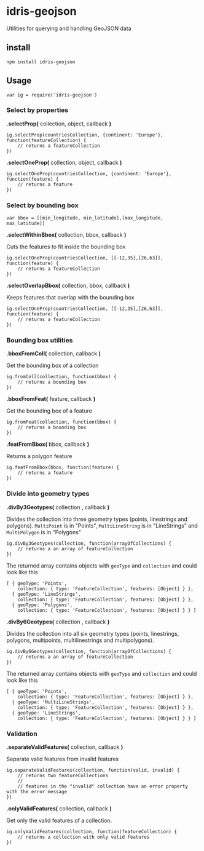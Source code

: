 # idris-geojson

Utilities for querying and handling GeoJSON data

## install

```
npm install idris-geojson
```

## Usage

```
var ig = require('idris-geojson')
```

### Select by properties

**.selectProp(** collection, object, callback **)**

```
ig.selectProp(countriesCollection, {continent: 'Europe'}, function(featureCollection) {
	// returns a featureCollection
})
```

**.selectOneProp(** collection, object, callback **)**

```
ig.selectOneProp(countriesCollection, {continent: 'Europe'}, function(feature) {
	// returns a feature
})
```

### Select by bounding box

```
var bbox = [[min_longitude, min_latitude],[max_longitude, max_latitude]]
```

**.selectWithinBbox(** collection, bbox, callback **)**

Cuts the features to fit inside the bounding box

```
ig.selectOneProp(countriesCollection, [[-12,35],[26,63]], function(feature) {
	// returns a featureCollection
})
```

**.selectOverlapBbox(** collection, bbox, callback **)**

Keeps features that overlap with the bounding box

```
ig.selectOneProp(countriesCollection, [[-12,35],[26,63]], function(feature) {
	// returns a featureCollection
})
```

### Bounding box utilities

**.bboxFromColl(** collection, callback **)**

Get the bounding box of a collection

```
ig.fromColl(collection, function(bbox) {
	// returns a bounding box
})

```

**.bboxFromFeat(** feature, callback **)**

Get the bounding box of a feature

```
ig.fromFeat(collection, function(bbox) {
	// returns a bounding box
})

```

**.featFromBbox(** bbox, callback **)**

Returns a polygon feature

```
ig.featFromBbox(bbox, function(feature) {
	// returns a feature
})

```

### Divide into geometry types

**.divBy3Geotypes(** collection , callback **)**

Divides the collection into three geometry types (points, linestrings and polygons). ```MultiPoint``` is in "Points", ```MultiLineString``` is in "LineStrings" and ```MultiPolygon``` is in "Polygons"

```
ig.divBy3Geotypes(collection, function(arrayOfCollections) {
	// returns a an array of featureCollection
})
```
The returned array contains objects with ```geoType``` and ```collection``` and could look like this

```
[ { geoType: 'Points',
    collection: { type: 'FeatureCollection', features: [Object] } },
  { geoType: 'LineStrings',
    collection: { type: 'FeatureCollection', features: [Object] } },
  { geoType: 'Polygons',
    collection: { type: 'FeatureCollection', features: [Object] } } ]
```

**.divBy6Geotypes(** collection , callback **)**

Divides the collection into all six geometry types (points, linestrings, polygons, multipoints, multilinestrings and multipolygons).

```
ig.divBy6Geotypes(collection, function(arrayOfCollections) {
	// returns a an array of featureCollection
})
```
The returned array contains objects with ```geoType``` and ```collection``` and could look like this

```
[ { geoType: 'Points',
    collection: { type: 'FeatureCollection', features: [Object] } },
  { geoType: 'MultiLineStrings',
    collection: { type: 'FeatureCollection', features: [Object] } },
  { geoType: 'LineStrings',
    collection: { type: 'FeatureCollection', features: [Object] } } ]
```

### Validation

**.separateValidFeatures(** collection, callback **)**

Separate valid features from invalid features

```
ig.separateValidFeatures(collection, function(valid, invalid) {
	// returns two featureCollections
	//
	// features in the "invalid" collection have an error property with the error message
})
```

**.onlyValidFeatures(** collection, callback **)**

Get only the valid features of a collection.

```
ig.onlyValidFeatures(collection, function(featureCollection) {
	// returns a collection with only valid features
})
```
